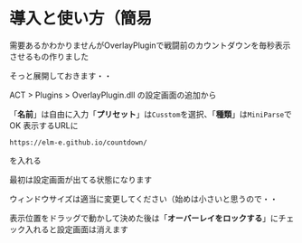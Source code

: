 # 導入と使い方（簡易
需要あるかわかりませんがOverlayPluginで戦闘前のカウントダウンを毎秒表示させるもの作りました
  
そっと展開しておきます・・


ACT > Plugins > OverlayPlugin.dll の設定画面の追加から
  
「__名前__」は自由に入力「__プリセット__」は`Cusstom`を選択、「__種類__」は`MiniParse`でOK
表示するURLに
```
https://elm-e.github.io/countdown/
```
を入れる
  
最初は設定画面が出てる状態になります
 
ウィンドウサイズは適当に変更してください（始めは小さいと思うので・・
 
表示位置をドラッグで動かして決めた後は「__オーバーレイをロックする__」にチェック入れると設定画面は消えます